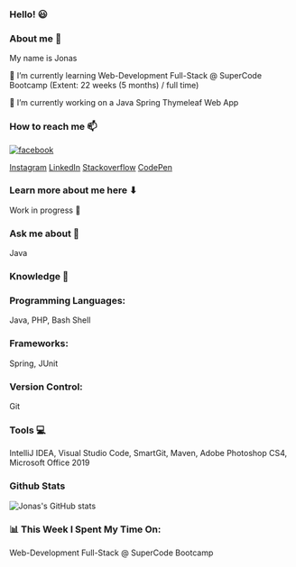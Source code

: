 ### Hello! :smiley:

### About me 👋
My name is Jonas

🌱 I’m currently learning Web-Development Full-Stack @ SuperCode Bootcamp (Extent: 22 weeks (5 months) / full time)

🔭 I’m currently working on a Java Spring Thymeleaf Web App

### How to reach me 📫

[![facebook](<img src="facebook.svg" alt="facebook" width="50"/>)](https://www.facebook.com/JonasErmertBLB/)



[Instagram](https://www.instagram.com/ermert.jonas/)
[LinkedIn](https://www.linkedin.com/in/jonas-ermert-b5266b182/)
[Stackoverflow](https://stackoverflow.com/users/5328569/jonas-e)
[CodePen](https://codepen.io/jonasermert/)

### Learn more about me here ⬇
Work in progress :construction_worker:

### Ask me about 💬
Java

### Knowledge 🚀

### Programming Languages:
Java, PHP, Bash Shell

### Frameworks:
Spring, JUnit

### Version Control: 
Git

### Tools :computer:
IntelliJ IDEA, Visual Studio Code, SmartGit, Maven, Adobe Photoshop CS4, Microsoft Office 2019

### Github Stats
![Jonas's GitHub stats](https://github-readme-stats.vercel.app/api?username=jonasermert&show_icons=true&theme=default)


### 📊 This Week I Spent My Time On:
Web-Development Full-Stack @ SuperCode Bootcamp

















<!--
**jonasermert/jonasermert** is a ✨ _special_ ✨ repository because its `README.md` (this file) appears on your GitHub profile.

Here are some ideas to get you started:

- 🔭 I’m currently working on ...
- 🌱 I’m currently learning ...
- 👯 I’m looking to collaborate on ...
- 🤔 I’m looking for help with ...
- 💬 Ask me about ...
- 📫 How to reach me: ...
- 😄 Pronouns: ...
- ⚡ Fun fact: ...
-->
